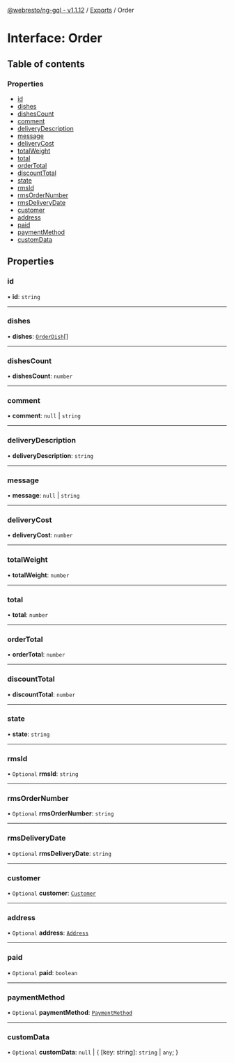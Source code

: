 [@webresto/ng-gql - v1.1.12](../README.md) / [Exports](../modules.md) / Order

# Interface: Order

## Table of contents

### Properties

- [id](Order.md#id)
- [dishes](Order.md#dishes)
- [dishesCount](Order.md#dishescount)
- [comment](Order.md#comment)
- [deliveryDescription](Order.md#deliverydescription)
- [message](Order.md#message)
- [deliveryCost](Order.md#deliverycost)
- [totalWeight](Order.md#totalweight)
- [total](Order.md#total)
- [orderTotal](Order.md#ordertotal)
- [discountTotal](Order.md#discounttotal)
- [state](Order.md#state)
- [rmsId](Order.md#rmsid)
- [rmsOrderNumber](Order.md#rmsordernumber)
- [rmsDeliveryDate](Order.md#rmsdeliverydate)
- [customer](Order.md#customer)
- [address](Order.md#address)
- [paid](Order.md#paid)
- [paymentMethod](Order.md#paymentmethod)
- [customData](Order.md#customdata)

## Properties

### id

• **id**: `string`

___

### dishes

• **dishes**: [`OrderDish`](OrderDish.md)[]

___

### dishesCount

• **dishesCount**: `number`

___

### comment

• **comment**: ``null`` \| `string`

___

### deliveryDescription

• **deliveryDescription**: `string`

___

### message

• **message**: ``null`` \| `string`

___

### deliveryCost

• **deliveryCost**: `number`

___

### totalWeight

• **totalWeight**: `number`

___

### total

• **total**: `number`

___

### orderTotal

• **orderTotal**: `number`

___

### discountTotal

• **discountTotal**: `number`

___

### state

• **state**: `string`

___

### rmsId

• `Optional` **rmsId**: `string`

___

### rmsOrderNumber

• `Optional` **rmsOrderNumber**: `string`

___

### rmsDeliveryDate

• `Optional` **rmsDeliveryDate**: `string`

___

### customer

• `Optional` **customer**: [`Customer`](Customer.md)

___

### address

• `Optional` **address**: [`Address`](Address.md)

___

### paid

• `Optional` **paid**: `boolean`

___

### paymentMethod

• `Optional` **paymentMethod**: [`PaymentMethod`](PaymentMethod.md)

___

### customData

• `Optional` **customData**: ``null`` \| { [key: string]: `string` \| `any`;  }
